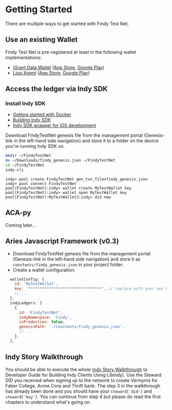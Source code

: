 # Getting Started

There are multiple ways to get started with Findy Test Net.

## Use an existing Wallet
Findy Test Net is pre-registered at least in the following wallet implementations:
* [iGrant Data Wallet](https://igrant.io/datawallet.html) ([App Store](https://apple.co/2Mz9nJp), [Google Play](https://play.google.com/store/apps/details?id=io.igrant.mobileagent))
* [Lissi Agent](https://www.lissi.id/) ([App Store](https://apps.apple.com/en/app/lissi-wallet/id1529848685), [Google Play](https://play.google.com/store/apps/details?id=io.lissi.mobile.android))

## Access the ledger via Indy SDK
### Install Indy SDK
* [Getting started with Docker](https://hyperledger-indy.readthedocs.io/projects/sdk/en/latest/docs/getting-started/run-getting-started.html)
* [Building Indy SDK](https://hyperledger-indy.readthedocs.io/projects/sdk/en/latest/docs/build-guides/index.html)
* [Indy SDK wrapper for iOS development](https://hyperledger-indy.readthedocs.io/projects/sdk/en/latest/wrappers/ios/README.html)

Download FindyTestNet genesis file from the management portal (Genesis-link in the left-hand side navigation) and store it to a folder on the device you're running Indy SDK on.
```sh
mkdir ~/FindyTestNet
mv ~/Downloads/findy_genesis.json ~/FindyTestNet
cd ~/FindyTestNet
indy-cli
```

```
indy> pool create FindyTestNet gen_txn_file=findy_genesis.json
indy> pool connect FindyTestNet
pool(FindyTestNet):indy> wallet create MyTestWallet key
pool(FindyTestNet):indy> wallet open MyTestWallet key
pool(FindyTestNet):MyTestWallet2:indy> did new
```

## ACA-py
Coming later...

## Aries Javascript Framework (v0.3)
* Download FindyTestNet genesis file from the management portal (Genesis-link in the left-hand side navigation) and store it as `constants/findy_genesis.json` in your project folder.
* Create a wallet configuration:
```js
  walletConfig: {
    id: 'MyTestWallet',
    key: '********************************', // replace with your own key
    // ...
  },
  indyLedgers: [
    {
      id: 'FindyTestNet',
      indyNamespace: 'findy',
      isProduction: false,
      genesisPath: './constants/findy_genesis.json',
      // ...
    },
  ],
```

## Indy Story Walkthrough
You should be able to execute the whole [Indy Story Walkthrough](https://hyperledger-indy.readthedocs.io/projects/sdk/en/latest/docs/getting-started/indy-walkthrough.html) (a Developer Guide for Building Indy Clients Using Libindy).
Use the Steward DID you received when signing up to the network to create Verinyms for Faber College, Acme Corp and Thrift bank. The step 3 in the walkthrough has already been done and you should have your `steward['did']` and `steward['key']`. You can continue from step 4 but please do read the first chapters to understand what's going on.
